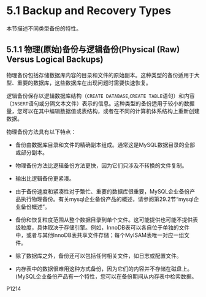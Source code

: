 # 5.1 Backup and Recovery Types

本节描述不同类型备份的特性。

## 5.1.1 物理(原始)备份与逻辑备份(Physical (Raw) Versus Logical Backups)

物理备份包括存储数据库内容的目录和文件的原始副本。这种类型的备份适用于大型、重要的数据库，这些数据库在出现问题时需要快速恢复。

逻辑备份保存以逻辑数据库结构（`CREATE DATABASE`,`CREATE TABLE`语句）和内容（`INSERT`语句或分隔文本文件）表示的信息。这种类型的备份适用于较小的数据量，您可以在其中编辑数据值或表结构，或者在不同的计算机体系结构上重新创建数据。

物理备份方法具有以下特点：

- 备份由数据库目录和文件的精确副本组成。通常这是MySQL数据目录的全部或部分副本。

- 物理备份方法比逻辑备份方法更快，因为它们只涉及不转换的文件复制。

- 输出比逻辑备份更紧凑。

- 由于备份速度和紧凑性对于繁忙、重要的数据库很重要，MySQL企业备份产品执行物理备份。有关mysql企业备份产品的概述，请参阅第29.2节“mysql企业备份概述”。

- 备份和恢复粒度范围从整个数据目录到单个文件。这可能提供也可能不提供表级粒度，具体取决于存储引擎。例如，InnoDB表可以各自位于单独的文件中，或者与其他InnoDB表共享文件存储；每个MyISAM表唯一对应一组文件。

- 除了数据库之外，备份还可以包括任何相关文件，如日志或配置文件。

- 内存表中的数据很难用这种方式备份，因为它们的内容并不存储在磁盘上。(MySQL企业备份产品有一个特性，您可以在备份期间从内存表中检索数据。



P1214








































































































































































































































